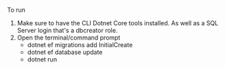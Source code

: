 To run

1. Make sure to have the CLI Dotnet Core tools installed. As well as a SQL Server login that's a dbcreator role.
2.	Open the terminal/command prompt
	*	dotnet ef migrations add InitialCreate
	*	dotnet ef database update
	*	dotnet run